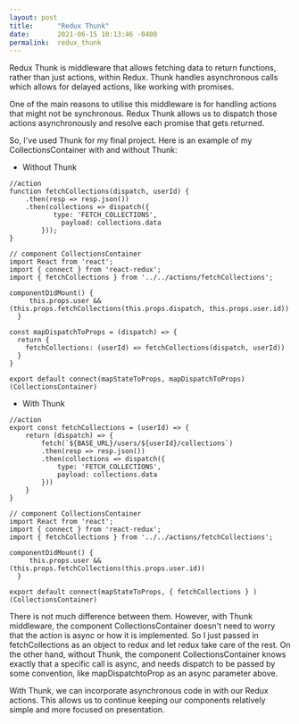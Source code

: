 ```yaml
---
layout: post
title:      "Redux Thunk"
date:       2021-06-15 10:13:46 -0400
permalink:  redux_thunk
---
```


Redux Thunk is middleware that allows fetching data to return functions, rather than just actions, within Redux. Thunk handles asynchronous calls which allows for delayed actions, like working with promises.

One of the main reasons to utilise this middleware is for handling actions that might not be synchronous. 
Redux Thunk allows us to dispatch those actions asynchronously and resolve each promise that gets returned. 

So, I've used Thunk for my final project. Here is an example of my CollectionsContainer with and without Thunk:

* Without Thunk

```
//action
function fetchCollections(dispatch, userId) { 
    .then(resp => resp.json())
    .then(collections => dispatch({ 
		   type: 'FETCH_COLLECTIONS', 
			 payload: collections.data 
		}));
}

// component CollectionsContainer
import React from 'react';
import { connect } from 'react-redux';
import { fetchCollections } from '../../actions/fetchCollections';

componentDidMount() {
     this.props.user && (this.props.fetchCollections(this.props.dispatch, this.props.user.id))
  }
	
const mapDispatchToProps = (dispatch) => {
  return {
    fetchCollections: (userId) => fetchCollections(dispatch, userId))
  }
}
	
export default connect(mapStateToProps, mapDispatchToProps)(CollectionsContainer)
```


* With Thunk

```
//action
export const fetchCollections = (userId) => {
    return (dispatch) => {
        fetch(`${BASE_URL}/users/${userId}/collections`)
        .then(resp => resp.json())
        .then(collections => dispatch({
            type: 'FETCH_COLLECTIONS',
            payload: collections.data
        }))
    }
}

// component CollectionsContainer
import React from 'react';
import { connect } from 'react-redux';
import { fetchCollections } from '../../actions/fetchCollections';

componentDidMount() {
     this.props.user && (this.props.fetchCollections(this.props.user.id))
  }
	
export default connect(mapStateToProps, { fetchCollections } )(CollectionsContainer)
```

There is not much difference between them. However, with Thunk middleware, the component CollectionsContainer doesn't need to worry that the action is async or how it is implemented. So I just passed in fetchCollections as an object to redux and let redux take care of the rest. On the other hand, without Thunk, the component CollectionsContainer knows exactly that a specific call is async, and needs dispatch to be passed by some convention, like mapDispatchtoProp as an async parameter above.

With Thunk, we can incorporate asynchronous code in with our Redux actions. This allows us to continue keeping our components relatively simple and more focused on presentation. 
